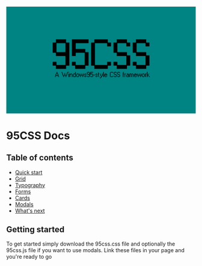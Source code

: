 ![preview](https://github.com/YoshiMannaert/95CSS/blob/master/preview.jpg?raw=true)
# 95CSS Docs

## Table of contents
* [Quick start](index.md)
* [Grid](grid.md)
* [Typography](text.md)
* [Forms](form.md)
* [Cards](cards.md)
* [Modals](modals.md)
* [What's next](future.md)

## Getting started
To get started simply download the 95css.css file and optionally the 95css.js file if you want to use modals.
Link these files in your page and you're ready to go
